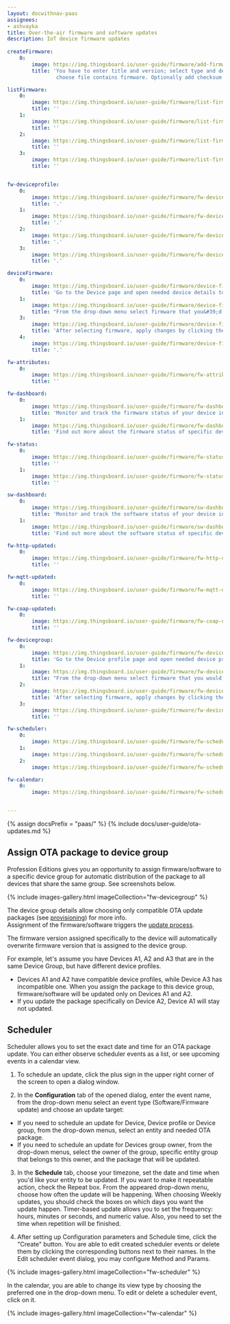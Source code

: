 ```yaml
---
layout: docwithnav-paas
assignees:
- ashvayka
title: Over-the-air firmware and software updates
description: IoT device firmware updates
 
createFirmware:
    0:
        image: https://img.thingsboard.io/user-guide/firmware/add-firmware-pe.png  
        title: 'You have to enter title and version; select type and device profile (this field we define what type of device this firmware will be available; 
                choose file contains firmware. Optionally add checksum algorithm and checksum.'

listFirmware:
    0:
        image: https://img.thingsboard.io/user-guide/firmware/list-firmware-pe.png
        title: ''
    1:
        image: https://img.thingsboard.io/user-guide/firmware/list-firmware-1-pe.png
        title: ''
    2:
        image: https://img.thingsboard.io/user-guide/firmware/list-firmware-2-pe.png
        title: ''
    3:
        image: https://img.thingsboard.io/user-guide/firmware/list-firmware-3-pe.png
        title: ''     


fw-deviceprofile:
    0:
        image: https://img.thingsboard.io/user-guide/firmware/fw-deviceprofile-pe.png
        title: '.'
    1:
        image: https://img.thingsboard.io/user-guide/firmware/fw-deviceprofile-1-pe.png
        title: '.'
    2:
        image: https://img.thingsboard.io/user-guide/firmware/fw-deviceprofile-2-pe.png
        title: '.'
    3:
        image: https://img.thingsboard.io/user-guide/firmware/fw-deviceprofile-3-pe.png
        title: '.'

deviceFirmware:
    0:
        image: https://img.thingsboard.io/user-guide/firmware/device-firmware-pe.png
        title: 'Go to the Device page and open needed device details to edit its information.'
    1:
        image: https://img.thingsboard.io/user-guide/firmware/device-firmware-1-pe.png
        title: "From the drop-down menu select firmware that you&#39;d like to assign to this device."
    3:
        image: https://img.thingsboard.io/user-guide/firmware/device-firmware-2-pe.png
        title: 'After selecting firmware, apply changes by clicking the orange check mark in the right corner of the page.'
    4:
        image: https://img.thingsboard.io/user-guide/firmware/device-firmware-3-pe.png
        title: '.'

fw-attributes:
    0:
        image: https://img.thingsboard.io/user-guide/firmware/fw-attributes-pe.png
        title: ''

fw-dashboard:
    0:
        image: https://img.thingsboard.io/user-guide/firmware/fw-dashboard-pe.png
        title: 'Monitor and track the firmware status of your device in the Firmware dashboard.'
    1:
        image: https://img.thingsboard.io/user-guide/firmware/fw-dashboard-1-pe.png
        title: 'Find out more about the firmware status of specific devices by clicking the buttons next to the device names.'

fw-status:
    0:
        image: https://img.thingsboard.io/user-guide/firmware/fw-status-pe.png
        title: ''
    1:
        image: https://img.thingsboard.io/user-guide/firmware/fw-status-1-pe.png
        title: ''

sw-dashboard:
    0:
        image: https://img.thingsboard.io/user-guide/firmware/sw-dashboard-1-pe.png
        title: 'Monitor and track the software status of your device in the Software dashboard.'
    1:
        image: https://img.thingsboard.io/user-guide/firmware/sw-dashboard-2-pe.png
        title: 'Find out more about the software status of specific devices by clicking the buttons next to the device names.'

fw-http-updated:
    0:
        image: https://img.thingsboard.io/user-guide/firmware/fw-http-updated.png
        title: ''

fw-mqtt-updated:
    0:
        image: https://img.thingsboard.io/user-guide/firmware/fw-mqtt-updated.png
        title: ''

fw-coap-updated:
    0:
        image: https://img.thingsboard.io/user-guide/firmware/fw-coap-updated.png
        title: ''

fw-devicegroup:
    0:
        image: https://img.thingsboard.io/user-guide/firmware/fw-devicegroup-pe.png
        title: 'Go to the Device profile page and open needed device profile details to edit its information.'
    1:
        image: https://img.thingsboard.io/user-guide/firmware/fw-devicegroup-1-pe.png
        title: "From the drop-down menu select firmware that you would like to assign to this device profile."
    2:
        image: https://img.thingsboard.io/user-guide/firmware/fw-devicegroup-2-pe.png
        title: 'After selecting firmware, apply changes by clicking the orange check mark in the right corner of the page.'
    3:
        image: https://img.thingsboard.io/user-guide/firmware/fw-devicegroup-3-pe.png
        title: ''

fw-scheduler:
    0:
        image: https://img.thingsboard.io/user-guide/firmware/fw-scheduler-pe.png
    1:
        image: https://img.thingsboard.io/user-guide/firmware/fw-scheduler-1-pe.png
    2:
        image: https://img.thingsboard.io/user-guide/firmware/fw-scheduler-2-pe.png

fw-calendar:
    0:
        image: https://img.thingsboard.io/user-guide/firmware/fw-scheduler-3-pe.png


---
```


{% assign docsPrefix = "paas/" %}
{% include docs/user-guide/ota-updates.md %}

## Assign OTA package to device group

Profession Editions gives you an opportunity to assign firmware/software to a specific device group for
automatic distribution of the package to all devices that share the same group. See screenshots below.

{% include images-gallery.html imageCollection="fw-devicegroup" %}

The device group details allow choosing only compatible OTA update packages 
(see [provisioning](/docs/{{docsPrefix}}user-guide/ota-updates/#provision-ota-package-to-thingsboard-repository)) for more info.  
Assignment of the firmware/software triggers the [update process](/docs/{{docsPrefix}}user-guide/ota-updates/#update-process).

The firmware version assigned specifically to the device will automatically overwrite firmware version that is assigned to the device group.

For example, let's assume you have Devices A1, A2 and A3 that are in the same Device Group, but have different device profiles. 

* Devices A1 and A2 have compatible device profiles, while Device A3 has incompatible one. When you assign the package to this device group, 
  firmware/software will be updated only on Devices A1 and A2.
* If you update the package specifically on Device A2, Device A1 will stay not updated.

## Scheduler 

Scheduler allows you to set the exact date and time for an OTA package update. 
You can either observe scheduler events as a list, or see upcoming events in a calendar view.
1. To schedule an update, click the plus sign in the upper right corner of the screen to open a dialog window.

2. In the **Configuration** tab of the opened dialog, enter the event name, from the drop-down menu select an event type (Software/Firmware update) and 
choose an update target:
* If you need to schedule an update for Device, Device profile or Device group, from the drop-down menus, select an entity 
and needed OTA package. 
* If you need to schedule an update for Devices group owner, from the drop-down menus, select the owner of the group, specific entity group that belongs to this owner,
and the package that will be updated.
  
3. In the **Schedule** tab, choose your timezone, set the date and time when you'd like your entity to be updated. 
If you want to make it repeatable action, check the Repeat box. From the appeared drop-down menu, choose how often the update will be happening.
When choosing Weekly updates, you should check the boxes on which days you want the update happen. 
Timer-based update allows you to set the frequency: hours, minutes or seconds, and numeric value.
Also, you need to set the time when repetition will be finished.

4. After setting up Configuration parameters and Schedule time, click the "Create" button.
You are able to edit created scheduler events or delete them by clicking the corresponding buttons next to their names.
In the Edit scheduler event dialog, you may configure Method and Params.
  
{% include images-gallery.html imageCollection="fw-scheduler" %}

In the calendar, you are able to change its view type by choosing the preferred one in the drop-down menu. To edit or delete a scheduler event, click on it.

{% include images-gallery.html imageCollection="fw-calendar" %}
